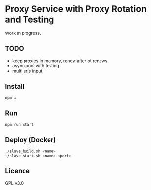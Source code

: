 # Proxy Service with Proxy Rotation and Testing

Work in progress.

## TODO

* keep proxies in memory, renew after ot renews
* async pool with testing
* multi urls input

## Install

```bash
npm i
```

## Run

```bash
npm run start
```

## Deploy (Docker)

```bash
./slave_build.sh <name>
./slave_start.sh <name> <port>
```

## Licence

GPL v3.0
